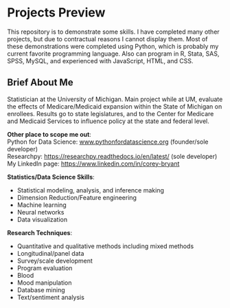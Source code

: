# Projects Preview
This repository is to demonstrate some skills. I have completed many other projects, but due to contractual reasons I cannot display them. Most of these demonstrations were completed using Python, which is probably my current favorite programming language. Also can program in R, Stata, SAS, SPSS, MySQL, and experienced with JavaScript, HTML, and CSS.


## Brief About Me
Statistician at the University of Michigan. Main project while at UM, evaluate the effects of Medicare/Medicaid expansion within the State of Michigan on enrollees. Results go to state legislatures, and to the Center for Medicare and Medicaid Services to influence policy at the state and federal level.

__Other place to scope me out__: <br>
Python for Data Science: www.pythonfordatascience.org (founder/sole developer) <br>
Researchpy: https://researchpy.readthedocs.io/en/latest/ (sole developer) <br>
My LinkedIn page: https://www.linkedin.com/in/corey-bryant

__Statistics/Data Science Skills__: <br>
* Statistical modeling, analysis, and inference making <br>
* Dimension Reduction/Feature engineering <br>
* Machine learning <br>
* Neural networks <br>
* Data visualization <br>

__Research Techniques__:
* Quantitative and qualitative methods including mixed methods
* Longitudinal/panel data
* Survey/scale development
* Program evaluation
* Blood
* Mood manipulation
* Database mining
* Text/sentiment analysis
